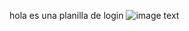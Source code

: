 hola es una planilla de login
![image text](https://gitlab.com/Gonzan0/login/-/blob/main/images/Screenshot_1.png)
